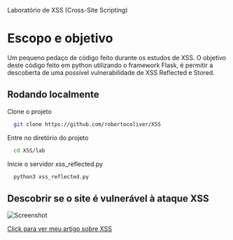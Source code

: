 
Laboratório de XSS (Cross-Site Scripting)
# Escopo e objetivo

Um pequeno pedaço de código feito durante os estudos de XSS. O objetivo deste código feito em python utilizando o framework Flask, é permitir a descoberta de uma possível vulnerabilidade de XSS Reflected e Stored.


## Rodando localmente

Clone o projeto

```bash
  git clone https://github.com/robertocoliver/XSS
```

Entre no diretório do projeto

```bash
  cd XSS/lab
```
Inicie o servidor xss_reflected.py

```bash
  python3 xss_reflected.py
```
## Descobrir se o site é vulnerável à ataque XSS
![Screenshot](https://user-images.githubusercontent.com/102238044/233874959-24c98948-b998-4526-bdc8-ea4c6d731ca2.jpg)

[Click para ver meu artigo sobre XSS](https://medium.com/@robertocoliver/xss-cross-site-scripting-8dbb8e75b7fb)<br />
